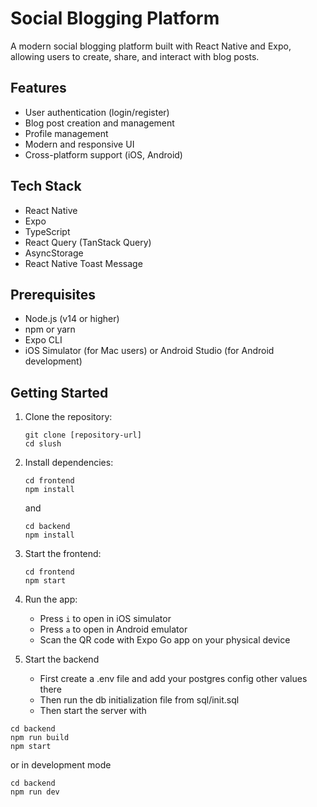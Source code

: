 # Social Blogging Platform

A modern social blogging platform built with React Native and Expo, allowing users to create, share, and interact with blog posts.

## Features

- User authentication (login/register)
- Blog post creation and management
- Profile management
- Modern and responsive UI
- Cross-platform support (iOS, Android)

## Tech Stack

- React Native
- Expo
- TypeScript
- React Query (TanStack Query)
- AsyncStorage
- React Native Toast Message

## Prerequisites

- Node.js (v14 or higher)
- npm or yarn
- Expo CLI
- iOS Simulator (for Mac users) or Android Studio (for Android development)

## Getting Started

1. Clone the repository:

   ```
   git clone [repository-url]
   cd slush
   ```

2. Install dependencies:

   ```
   cd frontend
   npm install
   ```

   and

   ```
   cd backend
   npm install
   ```

3. Start the frontend:

   ```
   cd frontend
   npm start
   ```

4. Run the app:

   - Press `i` to open in iOS simulator
   - Press `a` to open in Android emulator
   - Scan the QR code with Expo Go app on your physical device

5. Start the backend

   - First create a .env file and add your postgres config other values there
   - Then run the db initialization file from sql/init.sql
   - Then start the server with

```
cd backend
npm run build
npm start
```

or in development mode

```
cd backend
npm run dev
```
